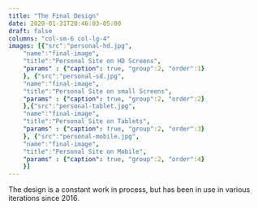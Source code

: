 ```yaml
---
title: "The Final Design"
date: 2020-01-31T20:46:03-05:00
draft: false
columns: "col-sm-6 col-lg-4"
images: [{"src":"personal-hd.jpg",
    "name":"final-image",
    "title":"Personal Site on HD Screens",
    "params" : {"caption": true, "group":2, "order":1}
    }, {"src":"personal-sd.jpg",
    "name":"final-image",
    "title":"Personal Site on small Screens",
    "params" : {"caption": true, "group":2, "order":2}
    },{"src":"personal-tablet.jpg",
    "name":"final-image",
    "title":"Personal Site on Tablets",
    "params" : {"caption": true, "group":2, "order":3}
    }, {"src":"personal-mobile.jpg",
    "name":"final-image",
    "title":"Personal Site on Mobile",
    "params" : {"caption": true, "group":2, "order":4}
    }]
---
```

The design is a constant work in process, but has been in use in various iterations since 2016.